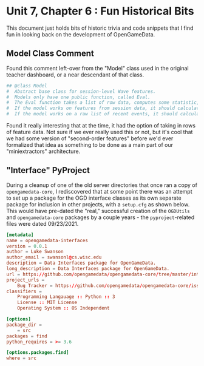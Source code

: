 # Unit 7, Chapter 6 : Fun Historical Bits

This document just holds bits of historic trivia and code snippets that I find fun in looking back on the development of OpenGameData.

## Model Class Comment

Found this comment left-over from the "Model" class used in the original teacher dashboard, or a near descendant of that class.

```python
## @class Model
#  Abstract base class for session-level Wave features.
#  Models only have one public function, called Eval.
#  The Eval function takes a list of row data, computes some statistic, and returns a list of results.
#  If the model works on features from session data, it should calculate one result for each row (each row being a session).
#  If the model works on a raw list of recent events, it should calculate a single result (each row being an event).
```

Found it really interesting that at the time, it had the option of taking in rows of feature data.
Not sure if we ever really used this or not, but it's cool that we had some version of "second-order features" before we'd ever formalized that idea as something to be done as a main part of our "miniextractors" architecture.

## "Interface" PyProject

During a cleanup of one of the old server directories that once ran a copy of `opengamedata-core`, I rediscovered that at some point there was an attempt to set up a package for the OGD interface classes as its own separate package for inclusion in other projects, with a `setup.cfg` as shown below.
This would have pre-dated the "real," successful creation of the `OGDUtils` and `opengamedata-core` packages by a couple years - the `pyproject`-related files were dated 09/23/2021.

```toml
[metadata]
name = opengamedata-interfaces
version = 0.0.1
author = Luke Swanson
author_email = swansonl@cs.wisc.edu
description = Data Interfaces package for OpenGameData.
long_description = Data Interfaces package for OpenGameData.
url = https://github.com/opengamedata/opengamedata-core/tree/master/interfaces/
project_urls =
    Bug Tracker = https://github.com/opengamedata/opengamedata-core/issues
classifiers =
    Programming Langauage :: Python :: 3
    License :: MIT License
    Operating System :: OS Independent

[options]
package_dir =
    = src
packages = find
python_requires = >= 3.6

[options.packages.find]
where = src
```
